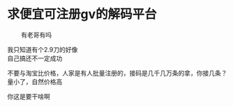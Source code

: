 # 求便宜可注册gv的解码平台


&nbsp; &nbsp; &nbsp; &nbsp; 有老哥有吗

我只知道有个2.9刀的好像<br />
自己搞还不一定成功

不要与淘宝比价格，人家是有人批量注册的，接码是几千几万条的拿，你接几条？量小了，自然价格高

你这是要干啥啊
